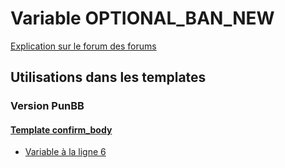 # Variable OPTIONAL_BAN_NEW
[Explication sur le forum des forums](http://forum.forumactif.com/t294113-listing-des-variables#OPTIONAL_BAN_NEW)

## Utilisations dans les templates

### Version PunBB

#### [Template confirm_body](punbb/confirm_body.md)
* [Variable à la ligne 6](../punbb/confirm_body.tpl#L6)